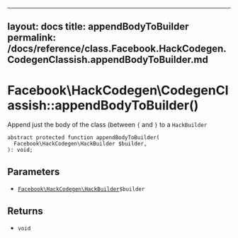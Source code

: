 
***

layout: docs
title: appendBodyToBuilder
permalink: /docs/reference/class.Facebook.HackCodegen.CodegenClassish.appendBodyToBuilder.md
---







# Facebook\\HackCodegen\\CodegenClassish::appendBodyToBuilder()




Append just the body of the class (between ` { ` and `` } `` to a
``` HackBuilder ```




``` Hack
abstract protected function appendBodyToBuilder(
  Facebook\HackCodegen\HackBuilder $builder,
): void;
```




## Parameters




+ [` Facebook\HackCodegen\HackBuilder `](<class.Facebook.HackCodegen.HackBuilder.md>)`` $builder ``




## Returns




* ` void `